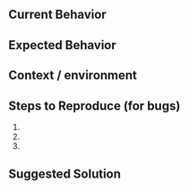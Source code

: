 <!--- Provide a general summary of the issue in the Title above -->

## Current Behavior

<!--- If describing a bug, tell us what happens instead of the expected behavior -->
<!--- If suggesting a change/improvement, explain the difference from current behavior -->

## Expected Behavior

<!--- If you're describing a bug, tell us what should happen -->
<!--- If you're suggesting a change/improvement, tell us how it should work -->

## Context / environment

<!--- How has this issue affected you? What are you trying to accomplish? -->
<!--- Providing context helps us come up with a solution that is most useful in the real world -->
<!--- Include as many relevant details about the environment you experienced the bug in -->

## Steps to Reproduce (for bugs)

<!--- Provide a link to a live example, or an unambiguous set of steps to -->
<!--- reproduce this bug. Include code to reproduce, if relevant -->

1.
2.
3.

## Suggested Solution

<!--- Not obligatory, but suggest a fix/reason for the bug, -->
<!--- or ideas how to implement the addition or change -->
